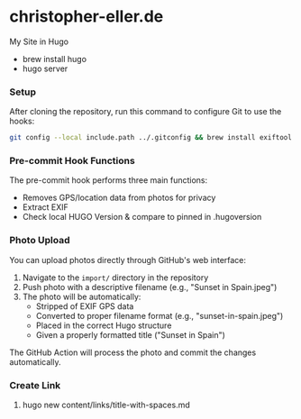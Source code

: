 # christopher-eller.de
My Site in Hugo

- brew install hugo
- hugo server

### Setup
After cloning the repository, run this command to configure Git to use the hooks:
```bash
git config --local include.path ../.gitconfig && brew install exiftool
```

### Pre-commit Hook Functions
The pre-commit hook performs three main functions:
- Removes GPS/location data from photos for privacy
- Extract EXIF
- Check local HUGO Version & compare to pinned in .hugoversion

### Photo Upload
You can upload photos directly through GitHub's web interface:

1. Navigate to the `import/` directory in the repository
2. Push photo with a descriptive filename (e.g., "Sunset in Spain.jpeg")
3. The photo will be automatically:
   - Stripped of EXIF GPS data
   - Converted to proper filename format (e.g., "sunset-in-spain.jpeg")
   - Placed in the correct Hugo structure
   - Given a properly formatted title ("Sunset in Spain")

The GitHub Action will process the photo and commit the changes automatically.

### Create Link
1. hugo new content/links/title-with-spaces.md